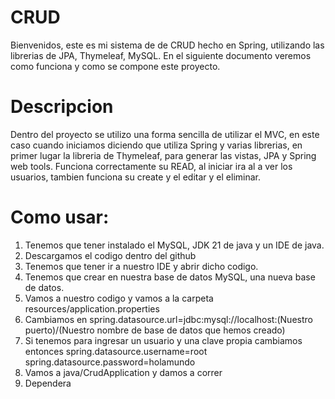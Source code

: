 # CRUD
Bienvenidos, este es mi sistema de de CRUD hecho en Spring, utilizando las librerias de JPA, Thymeleaf, MySQL. En el siguiente documento veremos como funciona y como se compone este proyecto.

# Descripcion
Dentro del proyecto se utilizo una forma sencilla de utilizar el MVC, en este caso cuando iniciamos diciendo que utiliza Spring y varias librerias, en primer lugar la libreria de Thymeleaf, para generar las vistas, JPA y Spring web tools. Funciona correctamente su READ, al iniciar ira al a ver los usuarios, tambien funciona su create y el editar y el eliminar.

# Como usar:
1. Tenemos que tener instalado el MySQL, JDK 21 de java y un IDE de java.
2. Descargamos el codigo dentro del github
3. Tenemos que tener ir a nuestro IDE y abrir dicho codigo.
4. Tenemos que crear en nuestra base de datos MySQL, una nueva base de datos.
5. Vamos a nuestro codigo y vamos a la carpeta resources/application.properties
6. Cambiamos en spring.datasource.url=jdbc:mysql://localhost:(Nuestro puerto)/(Nuestro nombre de base de datos que hemos creado)
7. Si tenemos para ingresar un usuario y una clave propia cambiamos entonces 
    spring.datasource.username=root
    spring.datasource.password=holamundo
8. Vamos a java/CrudApplication y damos a correr
9. Dependera 


